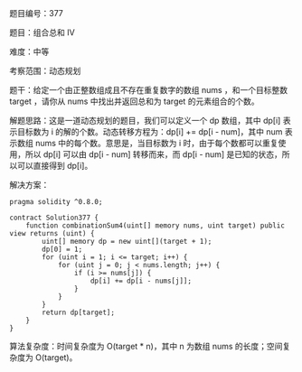 题目编号：377

题目：组合总和 Ⅳ

难度：中等

考察范围：动态规划

题干：给定一个由正整数组成且不存在重复数字的数组 nums ，和一个目标整数 target ，请你从 nums 中找出并返回总和为 target 的元素组合的个数。

解题思路：这是一道动态规划的题目，我们可以定义一个 dp 数组，其中 dp[i] 表示目标数为 i 的解的个数。动态转移方程为：dp[i] += dp[i - num]，其中 num 表示数组 nums 中的每个数。意思是，当目标数为 i 时，由于每个数都可以重复使用，所以 dp[i] 可以由 dp[i - num] 转移而来，而 dp[i - num] 是已知的状态，所以可以直接得到 dp[i]。

解决方案：

```
pragma solidity ^0.8.0;

contract Solution377 {
    function combinationSum4(uint[] memory nums, uint target) public view returns (uint) {
        uint[] memory dp = new uint[](target + 1);
        dp[0] = 1;
        for (uint i = 1; i <= target; i++) {
            for (uint j = 0; j < nums.length; j++) {
                if (i >= nums[j]) {
                    dp[i] += dp[i - nums[j]];
                }
            }
        }
        return dp[target];
    }
}
```

算法复杂度：时间复杂度为 O(target * n)，其中 n 为数组 nums 的长度；空间复杂度为 O(target)。
